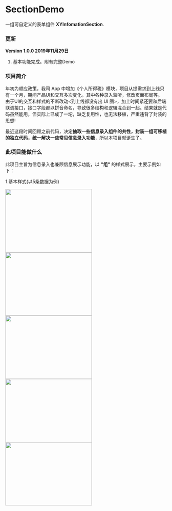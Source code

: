 # SectionDemo

一组可自定义的表单组件 **XYInfomationSection**.

### 更新

**Version 1.0.0 2019年11月29日**
1. 基本功能完成。附有完整Demo

### 项目简介

年初为顺应政策，我司 App 中增加《个人所得税》模块，项目从提需求到上线只有一个月，期间产品UI和交互多次变化。其中各种录入监听，修改页面布局等。由于UI的交互和样式的不断改动<到上线都没有出 UI 图>，加上时间紧还要和后端联调接口，接口字段都以拼音命名，导致很多结构和逻辑混合到一起。结果就是代码虽然能用，但实际上已成了一坨，缺乏复用性，也无法移植，严重违背了封装的思想!

最近这段时间回顾之前代码，决定**抽取一些信息录入组件的共性，封装一组可移植的独立代码，统一解决一些常见信息录入功能**，所以本项目就诞生了。

### 此项目能做什么

此项目主旨为信息录入也兼顾信息展示功能，以 **"组"** 的样式展示，主要示例如下：

1.基本样式(以5条数据为例)

<image src="image/base_01.png" width=270 height=198/> <image src="image/base_02.png" width=270 height=198/> <image src="image/base_03.png" width=270 height=198/> <image src="image/base_04.png" width=270 height=198/> <image src="image/base_05.png" width=270 height=198/>

